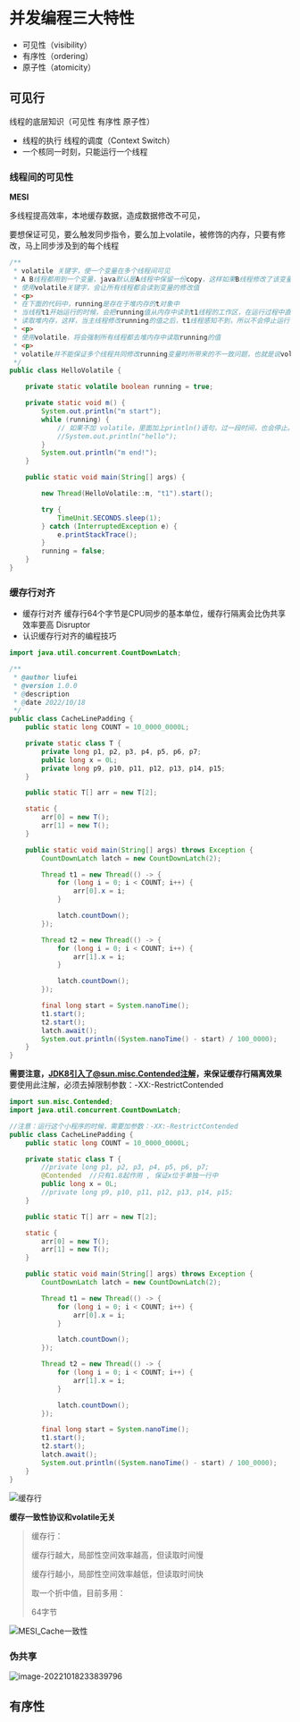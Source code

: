 # 并发编程三大特性

- 可见性（visibility）
- 有序性（ordering）
- 原子性（atomicity）

## 可见行
线程的底层知识（可见性 有序性 原子性）
 - 线程的执行
线程的调度（Context Switch）
 - 一个核同一时刻，只能运行一个线程

### 线程间的可见性

**MESI**

多线程提高效率，本地缓存数据，造成数据修改不可见，

要想保证可见，要么触发同步指令，要么加上volatile，被修饰的内存，只要有修改，马上同步涉及到的每个线程

```java
/**
 * volatile 关键字，使一个变量在多个线程间可见
 * A B线程都用到一个变量，java默认是A线程中保留一份copy，这样如果B线程修改了该变量，则A线程未必知道
 * 使用volatile关键字，会让所有线程都会读到变量的修改值
 * <p>
 * 在下面的代码中，running是存在于堆内存的t对象中
 * 当线程t1开始运行的时候，会把running值从内存中读到t1线程的工作区，在运行过程中直接使用这个copy，并不会每次都去
 * 读取堆内存，这样，当主线程修改running的值之后，t1线程感知不到，所以不会停止运行
 * <p>
 * 使用volatile，将会强制所有线程都去堆内存中读取running的值
 * <p>
 * volatile并不能保证多个线程共同修改running变量时所带来的不一致问题，也就是说volatile不能替代synchronized
 */
public class HelloVolatile {

    private static volatile boolean running = true;

    private static void m() {
        System.out.println("m start");
        while (running) {
            // 如果不加 volatile，里面加上println()语句，过一段时间，也会停止。因为println()方法里面用到了 synchronized，会导致缓存值刷新
            //System.out.println("hello"); 
        }
        System.out.println("m end!");
    }

    public static void main(String[] args) {

        new Thread(HelloVolatile::m, "t1").start();

        try {
            TimeUnit.SECONDS.sleep(1);
        } catch (InterruptedException e) {
            e.printStackTrace();
        }
        running = false;
    }
}
```

### 缓存行对齐

- 缓存行对齐 缓存行64个字节是CPU同步的基本单位，缓存行隔离会比伪共享效率要高 Disruptor
- 认识缓存行对齐的编程技巧

```java
import java.util.concurrent.CountDownLatch;

/**
 * @author liufei
 * @version 1.0.0
 * @description
 * @date 2022/10/18
 */
public class CacheLinePadding {
    public static long COUNT = 10_0000_0000L;

    private static class T {
        private long p1, p2, p3, p4, p5, p6, p7;
        public long x = 0L;
        private long p9, p10, p11, p12, p13, p14, p15;
    }

    public static T[] arr = new T[2];

    static {
        arr[0] = new T();
        arr[1] = new T();
    }

    public static void main(String[] args) throws Exception {
        CountDownLatch latch = new CountDownLatch(2);

        Thread t1 = new Thread(() -> {
            for (long i = 0; i < COUNT; i++) {
                arr[0].x = i;
            }

            latch.countDown();
        });

        Thread t2 = new Thread(() -> {
            for (long i = 0; i < COUNT; i++) {
                arr[1].x = i;
            }

            latch.countDown();
        });

        final long start = System.nanoTime();
        t1.start();
        t2.start();
        latch.await();
        System.out.println((System.nanoTime() - start) / 100_0000);
    }
}
```

**需要注意，JDK8引入了@sun.misc.Contended注解，来保证缓存行隔离效果** 要使用此注解，必须去掉限制参数：-XX:-RestrictContended

```java
import sun.misc.Contended;
import java.util.concurrent.CountDownLatch;

//注意：运行这个小程序的时候，需要加参数：-XX:-RestrictContended
public class CacheLinePadding {
    public static long COUNT = 10_0000_0000L;

    private static class T {
        //private long p1, p2, p3, p4, p5, p6, p7;
        @Contended  //只有1.8起作用 , 保证x位于单独一行中
        public long x = 0L;
        //private long p9, p10, p11, p12, p13, p14, p15;
    }

    public static T[] arr = new T[2];

    static {
        arr[0] = new T();
        arr[1] = new T();
    }

    public static void main(String[] args) throws Exception {
        CountDownLatch latch = new CountDownLatch(2);

        Thread t1 = new Thread(() -> {
            for (long i = 0; i < COUNT; i++) {
                arr[0].x = i;
            }

            latch.countDown();
        });

        Thread t2 = new Thread(() -> {
            for (long i = 0; i < COUNT; i++) {
                arr[1].x = i;
            }

            latch.countDown();
        });

        final long start = System.nanoTime();
        t1.start();
        t2.start();
        latch.await();
        System.out.println((System.nanoTime() - start) / 100_0000);
    }
}
```
![缓存行](./imag/缓存行.png)

**缓存一致性协议和volatile无关**

> 缓存行：
>
> 缓存行越大，局部性空间效率越高，但读取时间慢
>
> 缓存行越小，局部性空间效率越低，但读取时间快
>
> 取一个折中值，目前多用：
>
> 64字节

![MESI_Cache一致性](./imag/MESI_Cache一致性.png)

### 伪共享

![image-20221018233839796](./imag/cacheline-伪共享.png)

## 有序性

